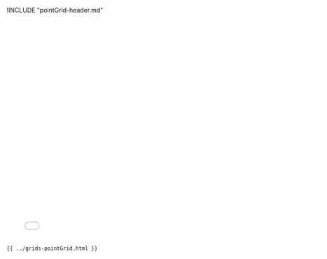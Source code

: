 !INCLUDE "pointGrid-header.md"

<iframe src="../../grids-pointGrid.html" width="770" height="500" frameBorder="0" seamless="seamless">
</iframe>

```html
{{ ../grids-pointGrid.html }}
```
